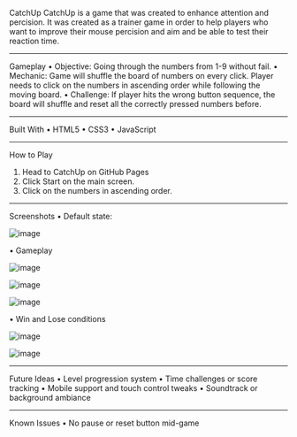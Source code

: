 CatchUp
CatchUp is a game that was created to enhance attention and percision. It was created as a trainer game in order to help players who want to improve their mouse percision and aim and be able to test their reaction time.
________________________________________
Gameplay
•	Objective: Going through the numbers from 1-9 without fail.
•	Mechanic: Game will shuffle the board of numbers on every click. Player needs to click on the numbers in ascending order while following the moving board.
•	Challenge: If player hits the wrong button sequence, the board will shuffle and reset all the correctly pressed numbers before.
________________________________________
Built With
•	HTML5
•	CSS3
•	JavaScript
________________________________________

How to Play
1.	Head to CatchUp on GitHub Pages
2.	Click Start on the main screen.
3.	Click on the numbers in ascending order.
________________________________________





Screenshots
•	Default state:

![image](https://github.com/user-attachments/assets/7459b84e-9d86-4aaf-97b0-3c98216184cf)

 
•	Gameplay

![image](https://github.com/user-attachments/assets/606a2215-54e0-4353-a748-3693d28dd6f4)



 ![image](https://github.com/user-attachments/assets/1f91ea50-5221-49ef-9186-28db838a3dd0)


 ![image](https://github.com/user-attachments/assets/dd11c064-029c-4b44-abb2-d33c6f96f0d6)


 
 

•	Win and Lose conditions


![image](https://github.com/user-attachments/assets/622ef9c5-6e1f-47ed-9436-631e070e229e)


![image](https://github.com/user-attachments/assets/a1773cae-9ec3-479f-bb98-2e3c24e61cbc)


 
 


________________________________________
Future Ideas
•	Level progression system
•	Time challenges or score tracking
•	Mobile support and touch control tweaks
•	Soundtrack or background ambiance
________________________________________
Known Issues
•	No pause or reset button mid-game

